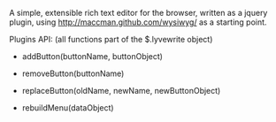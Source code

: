 A simple, extensible rich text editor for the browser, written as a jquery plugin, using http://maccman.github.com/wysiwyg/ as a starting point.


Plugins API:
(all functions part of the $.lyvewrite object)

* addButton(buttonName, buttonObject)

* removeButton(buttonName)

* replaceButton(oldName, newName, newButtonObject)

* rebuildMenu(dataObject)




